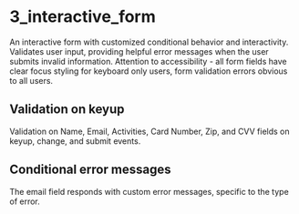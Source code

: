 # 3_interactive_form
An interactive form with customized conditional behavior and interactivity. Validates user input, providing helpful error messages when the user submits invalid information. Attention to accessibility - all form fields have clear focus styling for keyboard only users, form validation errors obvious to all users.

## Validation on keyup
Validation on Name, Email, Activities, Card Number, Zip, and CVV fields on keyup, change, and submit events.

## Conditional error messages
The email field responds with custom error messages, specific to the type of error.

